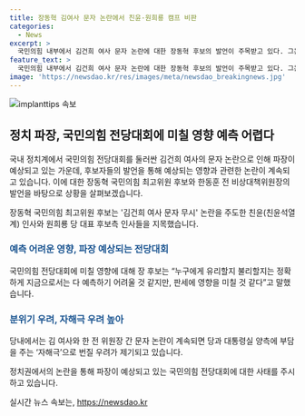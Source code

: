 ```yaml
---
title: 장동혁 김여사 문자 논란에서 친윤·원희룡 캠프 비판
categories:
  - News
excerpt: >
  국민의힘 내부에서 김건희 여사 문자 논란에 대한 장동혁 후보의 발언이 주목받고 있다. 그는 친윤과 원희룡 캠프를 지목하며 당내의 갈등을 드러내고, 국민의힘 전당대회 판세에 대한 예측은 어렵겠지만 영향을 미칠 것으로 전망했다. 또한, 한동훈 전 국민의힘 비상대책위원장은 김 여사와 한 전 위원장 간의 문자 논란에 대해 언급하며 당의 후유증을 우려하는 목소리가 나오고 있다고 전했다. 당내 갈등이 계속된다면 당과 대통령실에 부담을 주는 자해극이 될 수 있다는 우려가 커지고 있다.
feature_text: >
  국민의힘 내부에서 김건희 여사 문자 논란에 대한 장동혁 후보의 발언이 주목받고 있다. 그는 친윤과 원희룡 캠프를 지목하며 당내의 갈등을 드러내고, 국민의힘 전당대회 판세에 대한 예측은 어렵겠지만 영향을 미칠 것으로 전망했다. 또한, 한동훈 전 국민의힘 비상대책위원장은 김 여사와 한 전 위원장 간의 문자 논란에 대해 언급하며 당의 후유증을 우려하는 목소리가 나오고 있다고 전했다. 당내 갈등이 계속된다면 당과 대통령실에 부담을 주는 자해극이 될 수 있다는 우려가 커지고 있다.
image: 'https://newsdao.kr/res/images/meta/newsdao_breakingnews.jpg'
---
```


<p><img src="https://newsdao.kr/res/images/meta/newsdao_breakingnews.jpg" alt="implanttips 속보" /></p>

<h2 data-ke-size="size26">정치 파장, 국민의힘 전당대회에 미칠 영향 예측 어렵다</h2>

<p>국내 정치계에서 국민의힘 전당대회를 둘러싼 김건희 여사의 문자 논란으로 인해 파장이 예상되고 있는 가운데, 후보자들의 발언을 통해 예상되는 영향과 관련한 논란이 계속되고 있습니다. 이에 대한 장동혁 국민의힘 최고위원 후보와 한동훈 전 비상대책위원장의 발언을 바탕으로 상황을 살펴보겠습니다.</p>

<p data-ke-size="size16">장동혁 국민의힘 최고위원 후보는 '김건희 여사 문자 무시' 논란을 주도한 친윤(친윤석열계) 인사와 원희룡 당 대표 후보측 인사들을 지목했습니다.</p>

<h3><b><span style="color: #1a5490;">예측 어려운 영향, 파장 예상되는 전당대회</span></b></h3>

<p>국민의힘 전당대회에 미칠 영향에 대해 장 후보는 “누구에게 유리할지 불리할지는 정확하게 지금으로서는 다 예측하기 어려울 것 같지만, 판세에 영향을 미칠 것 같다”고 말했습니다.</p>

<h3><b><span style="color: #1a5490;">분위기 우려, 자해극 우려 높아</span></b></h3>

<p>당내에서는 김 여사와 한 전 위원장 간 문자 논란이 계속되면 당과 대통령실 양측에 부담을 주는 ‘자해극’으로 번질 우려가 제기되고 있습니다.</p>

<p>정치권에서의 논란을 통해 파장이 예상되고 있는 국민의힘 전당대회에 대한 사태를 주시하고 있습니다.</p>
실시간 뉴스 속보는, <a href="https://newsdao.kr" rel="dofollow">https://newsdao.kr</a>


